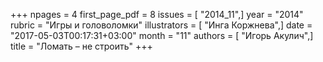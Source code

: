 +++
npages = 4
first_page_pdf = 8
issues = [ "2014_11",]
year = "2014"
rubric = "Игры и головоломки"
illustrators = [ "Инга Коржнева",]
date = "2017-05-03T00:17:31+03:00"
month = "11"
authors = [ "Игорь Акулич",]
title = "Ломать – не строить"
+++
